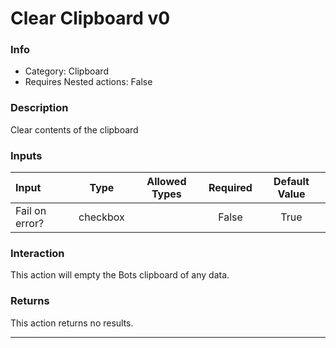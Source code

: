 # Clear Clipboard v0

### Info

- Category: Clipboard
- Requires Nested actions: False


### Description
Clear contents of the clipboard


### Inputs

| Input | Type | Allowed Types | Required |  Default Value |
| :--- | :---: | :---: | :---: | :---: |
| Fail on error? | checkbox |  | False | True |


### Interaction
This action will empty the Bots clipboard of any data.

### Returns
This action returns no results.

---